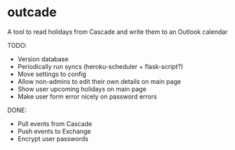 outcade
=======

A tool to read holidays from Cascade and write them to an Outlook calendar


TODO:
 * Version database
 * Periodically run syncs (heroku-scheduler + flask-script?)
 * Move settings to config
 * Allow non-admins to edit their own details on main page
 * Show user upcoming holidays on main page
 * Make user form error nicely on password errors

DONE:
 * Pull events from Cascade
 * Push events to Exchange
 * Encrypt user passwords
